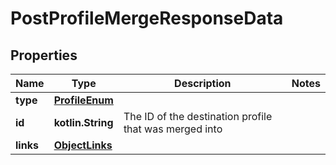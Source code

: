 
# PostProfileMergeResponseData

## Properties
| Name | Type | Description | Notes |
| ------------ | ------------- | ------------- | ------------- |
| **type** | [**ProfileEnum**](ProfileEnum.md) |  |  |
| **id** | **kotlin.String** | The ID of the destination profile that was merged into |  |
| **links** | [**ObjectLinks**](ObjectLinks.md) |  |  |



